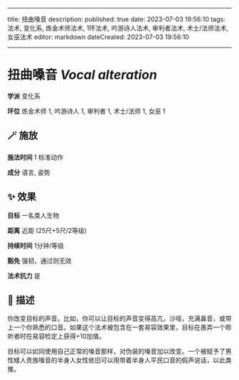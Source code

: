
---
title: 扭曲嗓音
description: 
published: true
date: 2023-07-03 19:56:10
tags: 法术, 变化系, 炼金术师法术, 1环法术, 吟游诗人法术, 审判者法术, 术士/法师法术, 女巫法术
editor: markdown
dateCreated: 2023-07-03 19:56:10

---

# **扭曲嗓音** *Vocal alteration*

**学派** 变化系 

**环位** 炼金术师 1, 吟游诗人 1, 审判者 1, 术士/法师 1, 女巫 1

## 🪄 施放

**施法时间** 1 标准动作

**成分** 语言, 姿势

## ✨ 效果 

**目标** 一名类人生物 

**距离** 近距 (25尺+5尺/2等级)  

**持续时间** 1分钟/等级 

**豁免** 强韧，通过则无效

**法术抗力** 是

## 📖 描述

你改变目标的声音。比如，你可以让目标的声音变得高亢，沙哑，充满鼻音，或带上一个你熟悉的口音。如果这个法术被包含在一套易容效果里，目标在愚弄一个聆听者时在易容检定上获得+10加值。

目标可以如同使用自己正常的嗓音那样，对伪装的嗓音加以改变。一个被赋予了男性矮人贵族嗓音的半身人女性依旧可以用带着半身人平民口音的假声说话，以此类推。
    